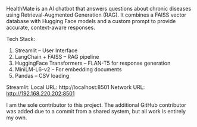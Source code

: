 HealthMate is an AI chatbot that answers questions about chronic diseases using Retrieval-Augmented Generation (RAG). It combines a FAISS vector database with Hugging Face models and a custom prompt to provide accurate, context-aware responses.

Tech Stack: 
1. Streamlit – User Interface
2. LangChain + FAISS – RAG pipeline
3. HuggingFace Transformers – FLAN-T5 for response generation
4. MiniLM-L6-v2 – For embedding documents
5. Pandas – CSV loading

Streamlit:
Local URL: http://localhost:8501
Network URL: http://192.168.220.202:8501

 I am the sole contributor to this project. The additional GitHub contributor was added due to a commit from a shared system, but all work is entirely my own.
